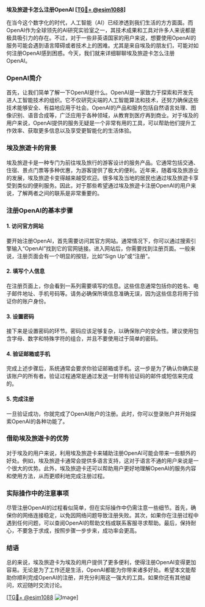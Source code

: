 **埃及旅遊卡怎么注册OpenAI [[TG💪+ @esim1088](https://t.me/s/esim1088)]**

在当今这个数字化的时代，人工智能（AI）已经渗透到我们生活的方方面面。而OpenAI作为全球领先的AI研究实验室之一，其技术成果和工具对许多人来说都是极具吸引力的存在。不过，对于一些非英语国家的用户来说，想要使用OpenAI的服务可能会遇到语言障碍或者技术上的困难。尤其是来自埃及的朋友们，可能对如何注册OpenAI感到困惑。今天，我们就来详细聊聊埃及旅遊卡怎么注册OpenAI。

### OpenAI简介

首先，让我们简单了解一下OpenAI是什么。OpenAI是一家致力于探索和开发先进人工智能技术的组织。它不仅研究尖端的人工智能算法和技术，还努力确保这些技术能够安全、有益地应用于社会。OpenAI的产品和服务包括自然语言处理、图像识别、语音合成等，广泛应用于各种领域，从教育到医疗再到商业。对于埃及的用户来说，OpenAI提供的服务无疑是一个非常有用的工具，可以帮助他们提升工作效率、获取更多信息以及享受更智能化的生活体验。

### 埃及旅遊卡的背景

埃及旅遊卡是一种专门为前往埃及旅行的游客设计的服务产品。它通常包括交通、住宿、景点门票等多种优惠，为游客提供了极大的便利。近年来，随着埃及旅游业的发展，埃及旅遊卡变得越来越受欢迎。很多埃及当地的居民也通过埃及旅遊卡享受到类似的便利服务。因此，对于那些希望通过埃及旅遊卡注册OpenAI的用户来说，了解两者之间的联系是非常重要的。

### 注册OpenAI的基本步骤

#### 1. 访问官方网站

要开始注册OpenAI，首先需要访问其官方网站。通常情况下，你可以通过搜索引擎输入“OpenAI”找到它的官网链接。进入网站后，你需要找到注册页面。一般来说，注册页面会有一个明显的按钮，比如“Sign Up”或“注册”。

#### 2. 填写个人信息

在注册页面上，你会看到一系列需要填写的信息。这些信息通常包括你的姓名、电子邮件地址、手机号码等。请务必确保所填信息准确无误，因为这些信息将用于验证你的账户身份。

#### 3. 设置密码

接下来是设置密码的环节。密码应该足够复杂，以确保账户的安全性。建议使用包含字母、数字和特殊字符的组合，并且不要使用过于简单的密码。

#### 4. 验证邮箱或手机

完成上述步骤后，系统通常会要求你验证邮箱或手机。这一步是为了确认你确实是该账户的所有者。验证过程通常是通过发送一封带有验证码的邮件或短信来完成的。

#### 5. 完成注册

一旦验证成功，你就完成了OpenAI账户的注册。此时，你可以登录账户并开始探索OpenAI的各种功能了。

### 借助埃及旅遊卡的优势

对于埃及的用户来说，利用埃及旅遊卡来辅助注册OpenAI可能会带来一些额外的好处。例如，埃及旅遊卡通常会提供多语言支持，这对于语言不通的用户来说是一个很大的优势。此外，埃及旅遊卡还可以帮助用户更好地理解OpenAI的服务内容和使用方法，从而更顺利地完成注册过程。

### 实际操作中的注意事项

尽管注册OpenAI的过程看似简单，但在实际操作中仍需注意一些细节。首先，确保你的网络连接稳定，以免因网络问题导致注册失败。其次，如果你在注册过程中遇到任何问题，可以查阅OpenAI的帮助文档或联系客服寻求帮助。最后，保持耐心，不要急于求成，按照步骤一步步来，成功率会更高。

### 结语

总的来说，埃及旅遊卡为埃及的用户提供了更多便利，使得注册OpenAI变得更加容易。无论是为了工作还是生活，OpenAI都能为你带来诸多好处。希望本文能帮助你顺利完成OpenAI的注册，并充分利用这一强大的工具。如果你还有其他疑问，欢迎随时交流讨论。

[[TG💪+ @esim1088](https://t.me/s/esim1088) ![Image](https://i.postimg.cc/4NQfJmqS/Snipaste-2025-05-13-00-14-12.png)]
